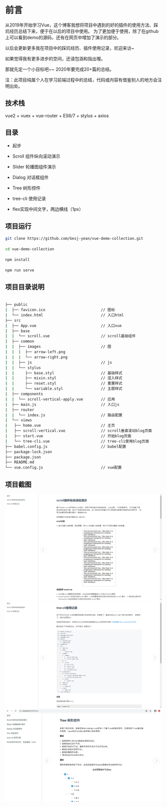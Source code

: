 # 前言

从2019年开始学习Vue，这个博客我想将项目中遇到的好的插件的使用方法、踩坑经历总结下来，便于在以后的项目中使用。
为了更加便于使用，除了在github上可以看到demo的源码，还有在网页中增加了演示的部分。

以后会更新更多我在项目中的踩坑经历、插件使用记录，欢迎来访~

如果觉得我有更多进步的空间，还请包涵和指出喔。

那就先定一个小目标吧~~ 2020年要完成20+篇的总结。

注：此项目纯属个人在学习前端过程中的总结，代码或内容有借鉴别人的地方会注明出处。

## 技术栈

vue2 + vuex + vue-router + ES6/7 + stylus + axios

## 目录

- 起步

- Scroll 组件纵向滚动演示

- Slider 轮播图组件演示

- Dialog 对话框组件

- Tree 树形控件

- tree-cli 使用记录

- flex实现中间文字，两边横线（1px）

## 项目运行

```bash
git clone https://github.com/Gesj-yean/vue-demo-collection.git

cd vue-demo-collection

npm install

npm run serve
```

## 项目目录说明

```bash

├── public
|  ├── favicon.ico                         // 图标
|  └── index.html                          // 入口html
├── src
|  ├── App.vue                             // 入口vue
|  ├── base
|  |  └── scroll.vue                       // scroll基础组件
|  ├── common
|  |  ├── images                           // 图
|  |  |  ├── arrow-left.png
|  |  |  └── arrow-right.png
|  |  ├── js                               // js
|  |  └── stylus
|  |     ├── base.styl                     // 基础样式
|  |     ├── mixin.styl                    // 混入样式
|  |     ├── reset.styl                    // 重置样式
|  |     └── variable.styl                 // 主题样式
|  ├── components
|  |  └── scroll-vertical-apply.vue        // 应用
|  ├── main.js                             // 入口js
|  ├── router
|  |  └── index.js                         // 路由配置
|  └── views
|   ├── home.vue                           // 主页
|   ├── scroll-vertical.vue                // scroll垂直滚动blog页面
|   ├── start.vue                          // 开始blog页面
|   └── tree-cli.vue                       // tree-cli使用blog页面
├── babel.config.js                        // babel配置
├── package-lock.json
├── package.json
├── README.md
└── vue.config.js                          // vue配置
```

## 项目截图

![项目示例](https://github.com/Gesj-yean/vue-demo-collection/raw/master/src/common/images/part1.png)
![项目示例](https://github.com/Gesj-yean/vue-demo-collection/raw/master/src/common/images/part2.png)
![项目示例](https://github.com/Gesj-yean/vue-demo-collection/raw/master/src/common/images/part3.png)
